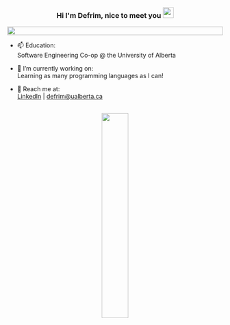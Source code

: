 <h3 align="center">Hi I'm Defrim, nice to meet you 
<img alt="" src="https://raw.githubusercontent.com/MartinHeinz/MartinHeinz/master/wave.gif" width = 25px>
</h3>

<img height=20px alt="" src="https://cutewallpaper.org/24/blue-divider-png/bluelinepng1-wrbe-fm1069.png" width=100%>


<a href="#x">
<div align="center">
<img alt="" src="https://readme-typing-svg.herokuapp.com?lines=Student+of+programming+✏️;Game+developer+🚀;App+designer+📱;&center=true&width=500&height=35">
</div>
</a>


 
<div>
     
- 📫 Education: </br>
     Software Engineering Co-op @ the University of Alberta </br>

- 🔭 I’m currently working on: </br>
     Learning as many programming languages as I can! </br>

- 💬 Reach me at: </br>
     [LinkedIn](https://www.linkedin.com/in/defrim-binakaj-7124751b5/) | defrim@ualberta.ca </br>
</div>

<br>

<div align="center">
<img width="35%" src="https://github-readme-stats.vercel.app/api/top-langs/?username=DefrimBinakaj&layout=compact&theme=tokyonight&langs_count=8,555555,111111&border_color=1DA1F2&title_color=1DA1F2&text_color=a7a1ff&hide_progress=true"/>
</div>




